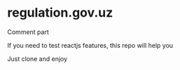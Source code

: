 # regulation.gov.uz
Comment part



If you need to test reactjs features, this repo will help you

Just clone and enjoy
